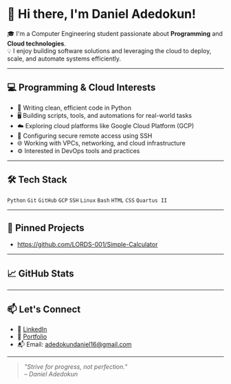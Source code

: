 # 👋 Hi there, I'm Daniel Adedokun!

🎓 I'm a Computer Engineering student passionate about **Programming** and **Cloud technologies**.  
💡 I enjoy building software solutions and leveraging the cloud to deploy, scale, and automate systems efficiently.

---

## 💻 Programming & Cloud Interests

- 💾 Writing clean, efficient code in Python
- 🖥️ Building scripts, tools, and automations for real-world tasks
- ☁️ Exploring cloud platforms like Google Cloud Platform (GCP)
- 🔐 Configuring secure remote access using SSH
- 🌐 Working with VPCs, networking, and cloud infrastructure
- ⚙️ Interested in DevOps tools and practices

---

## 🛠️ Tech Stack

`Python` `Git` `GitHub` `GCP` `SSH` `Linux` `Bash` `HTML` `CSS` `Quartus II`

---

## 📌 Pinned Projects
- https://github.com/LORDS-001/Simple-Calculator

---

## 📈 GitHub Stats


---

## 📫 Let's Connect

- 🔗 [LinkedIn](https://www.linkedin.com/in/daniel-adedokun/)  
- 💼 [Portfolio](https://your-portfolio.com)  
- 📬 Email: adedokundaniel16@gmail.com

---

> *"Strive for progress, not perfection."*  
> *– Daniel Adedokun*

<!---
Ade-Daniel123/Ade-Daniel123 is a ✨ special ✨ repository because its `README.md` (this file) appears on your GitHub profile.
You can click the Preview link to take a look at your changes.
--->
